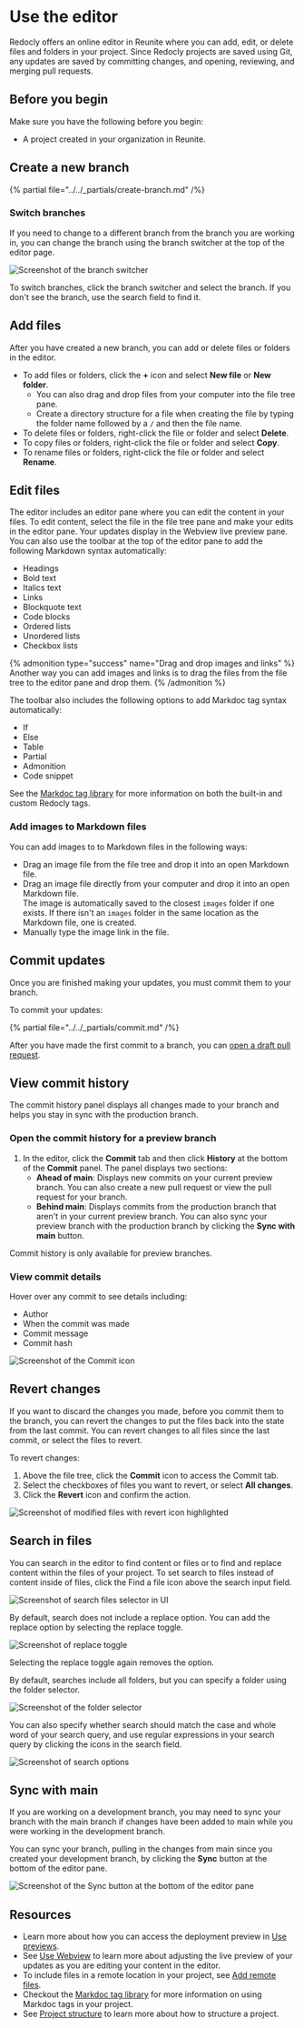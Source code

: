 # Use the editor

Redocly offers an online editor in Reunite where you can add, edit, or delete files and folders in your project.
Since Redocly projects are saved using Git, any updates are saved by committing changes, and opening, reviewing, and merging pull requests.

## Before you begin

Make sure you have the following before you begin:

- A project created in your organization in Reunite.

## Create a new branch

{% partial file="../../_partials/create-branch.md" /%}

### Switch branches

If you need to change to a different branch from the branch you are working in, you can change the branch using the branch switcher at the top of the editor page.

![Screenshot of the branch switcher](../../_partials/images/current-branch.png)

To switch branches, click the branch switcher and select the branch.
If you don't see the branch, use the search field to find it.

## Add files

After you have created a new branch, you can add or delete files or folders in the editor.

- To add files or folders, click the **+** icon and select **New file** or **New folder**.
  - You can also drag and drop files from your computer into the file tree pane.
  - Create a directory structure for a file when creating the file by typing the folder name followed by a `/` and then the file name.
- To delete files or folders, right-click the file or folder and select **Delete**.
- To copy files or folders, right-click the file or folder and select **Copy**.
- To rename files or folders, right-click the file or folder and select **Rename**.

## Edit files

The editor includes an editor pane where you can edit the content in your files.
To edit content, select the file in the file tree pane and make your edits in the editor pane.
Your updates display in the Webview live preview pane.
You can also use the toolbar at the top of the editor pane to add the following Markdown syntax automatically:

- Headings
- Bold text
- Italics text
- Links
- Blockquote text
- Code blocks
- Ordered lists
- Unordered lists
- Checkbox lists

{% admonition type="success" name="Drag and drop images and links" %}
Another way you can add images and links is to drag the files from the file tree to the editor pane and drop them.
{% /admonition %}

The toolbar also includes the following options to add Markdoc tag syntax automatically:

- If
- Else
- Table
- Partial
- Admonition
- Code snippet

See the [Markdoc tag library](https://redocly.com/docs/learn-markdoc/tags/tag-library/) for more information on both the built-in and custom Redocly tags.

### Add images to Markdown files

You can add images to to Markdown files in the following ways:

- Drag an image file from the file tree and drop it into an open Markdown file.
- Drag an image file directly from your computer and drop it into an open Markdown file. \
  The image is automatically saved to the closest `images` folder if one exists. If there isn't an `images` folder in the same location as the Markdown file, one is created.
- Manually type the image link in the file.

## Commit updates

Once you are finished making your updates, you must commit them to your branch.

To commit your updates:

{% partial file="../../_partials/commit.md" /%}

After you have made the first commit to a branch, you can [open a draft pull request](./pull-request/open-pull-request.md#open-a-draft-pull-request).

## View commit history

The commit history panel displays all changes made to your branch and helps you stay in sync with the production branch.

### Open the commit history for a preview branch

1. In the editor, click the **Commit** tab and then click **History** at the bottom of the **Commit** panel.
   The panel displays two sections:
   - **Ahead of main**: Displays new commits on your current preview branch.
     You can also create a new pull request or view the pull request for your branch.
   - **Behind main**: Displays commits from the production branch that aren't in your current preview branch.
     You can also sync your preview branch with the production branch by clicking the **Sync with main** button.

Commit history is only available for preview branches.

### View commit details

Hover over any commit to see details including:

- Author
- When the commit was made
- Commit message
- Commit hash

![Screenshot of the Commit icon](../images/editor-commits-history.png)

## Revert changes

If you want to discard the changes you made, before you commit them to the branch, you can revert the changes to put the files back into the state from the last commit.
You can revert changes to all files since the last commit, or select the files to revert.

To revert changes:

1. Above the file tree, click the **Commit** icon to access the Commit tab.
2. Select the checkboxes of files you want to revert, or select **All changes**.
3. Click the **Revert** icon and confirm the action.

![Screenshot of modified files with revert icon highlighted](../images/revert-single-file.png)

## Search in files

You can search in the editor to find content or files or to find and replace content within the files of your project.
To set search to files instead of content inside of files, click the Find a file icon above the search input field.

![Screenshot of search files selector in UI](../images/search-files.png)

By default, search does not include a replace option.
You can add the replace option by selecting the replace toggle.

![Screenshot of replace toggle](../images/replace-toggle.png)

Selecting the replace toggle again removes the option.

By default, searches include all folders, but you can specify a folder using the folder selector.

![Screenshot of the folder selector](../images/folder-selector.png)

You can also specify whether search should match the case and whole word of your search query, and use regular expressions in your search query by clicking the icons in the search field.

![Screenshot of search options](../images/search-options.png)

## Sync with main

If you are working on a development branch, you may need to sync your branch with the main branch if changes have been added to main while you were working in the development branch.

You can sync your branch, pulling in the changes from main since you created your development branch, by clicking the **Sync** button at the bottom of the editor pane.

![Screenshot of the Sync button at the bottom of the editor pane](../images/sync-button.png)

## Resources

- Learn more about how you can access the deployment preview in [Use previews](./use-previews.md).
- See [Use Webview](./use-webview.md) to learn more about adjusting the live preview of your updates as you are editing your content in the editor.
- To include files in a remote location in your project, see [Add remote files](./remote-content/index.md).
- Checkout the [Markdoc tag library](https://redocly.com/docs/learn-markdoc/tags/tag-library/) for more information on using Markdoc tags in your project.
- See [Project structure](../../content/project-structure.md) to learn more about how to structure a project.
